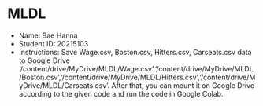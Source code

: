 # MLDL

* Name: Bae Hanna
* Student ID: 20215103
* Instructions: Save Wage.csv, Boston.csv, Hitters.csv, Carseats.csv data to Google Drive ‘/content/drive/MyDrive/MLDL/Wage.csv’,‘/content/drive/MyDrive/MLDL/Boston.csv’,‘/content/drive/MyDrive/MLDL/Hitters.csv’,‘/content/drive/MyDrive/MLDL/Carseats.csv’. After that, you can mount it on Google Drive according to the given code and run the code in Google Colab.
